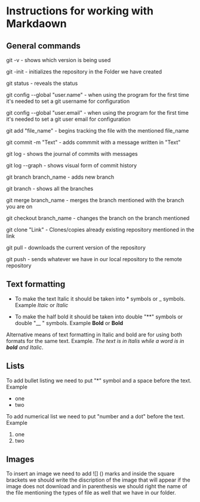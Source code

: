 # Instructions for working with Markdaown 

## General commands

git -v - shows which version is being used

git -init - initializes the repository in the Folder we have created

git status - reveals the status

git config --global "user.name" - when using the program for the first time it's needed to set a git username for configuration

git config --global "user.email" - when using the program for the first time it's needed to set a git user email for configuration

git add "file_name" - begins tracking the file with the mentioned file_name

git commit -m "Text" - adds commmit with a message written in "Text"

git log - shows the journal of commits with messages

git log --graph - shows visual form of commit history

git branch branch_name - adds new branch

git branch - shows all the branches

git merge branch_name - merges the branch mentioned with the branch you are on

git checkout branch_name - changes the branch on the branch mentioned

git clone "Link" - Clones/copies already existing repository mentioned in the link

git pull - downloads the current version of the repository

git push - sends whatever we have in our local repository to the remote repository

## Text formatting

* To make the text Italic it should be taken into * symbols or _ symbols. Example *Itaic* or _Italic_

* To make the half bold it should be taken into double "**" symbols or double "__ " symbols. Example **Bold** or __Bold__

Alternative means of text formatting in Italic and bold are for using both formats for the same text. Example. _The text is in Italis while a word is in **bold** and Italic_.

## Lists

To add bullet listing we need to put "*" symbol and a space before the text. Example
* one
* two

To add numerical list we need to put "number and a dot" before the text. Example

1. one
2. two

## Images

To insert an image we need to add ![] () marks and inside the square brackets we should write the discription of the image that will appear if the image does not download and in parenthesis we should right the name of the file mentioning the types of file as well that we have in our folder.